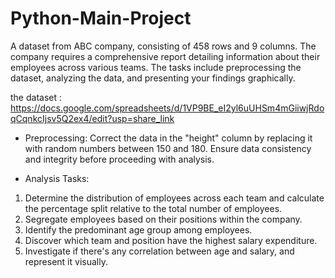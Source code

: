 # Python-Main-Project
A dataset from ABC company, consisting of 458 rows and 9 columns. The company requires a comprehensive report detailing information about their employees across various teams. The tasks include preprocessing the dataset, analyzing the data, and presenting your findings graphically.

the dataset : https://docs.google.com/spreadsheets/d/1VP9BE_eI2yl6uUHSm4mGiiwjRdoqCqnkcIjsv5Q2ex4/edit?usp=share_link

* Preprocessing:
Correct the data in the "height" column by replacing it with random numbers between 150 and 180. Ensure data consistency and integrity before proceeding with analysis.

* Analysis Tasks:
1. Determine the distribution of employees across each team and calculate the percentage split relative to the total number of employees.
2. Segregate employees based on their positions within the company.
3. Identify the predominant age group among employees.
4. Discover which team and position have the highest salary expenditure.
5. Investigate if there's any correlation between age and salary, and represent it visually.
